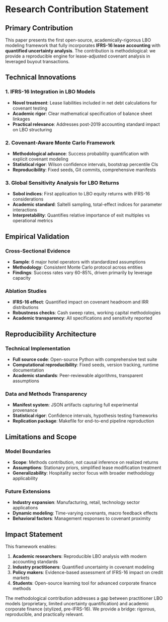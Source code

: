 # Research Contribution Statement

## Primary Contribution

This paper presents the first open-source, academically-rigorous LBO modeling framework that fully incorporates **IFRS-16 lease accounting** with **quantified uncertainty analysis**. The contribution is methodological: we provide a reproducible engine for lease-adjusted covenant analysis in leveraged buyout transactions.

## Technical Innovations

### 1. IFRS-16 Integration in LBO Models
- **Novel treatment**: Lease liabilities included in net debt calculations for covenant testing
- **Academic rigor**: Clear mathematical specification of balance sheet linkages
- **Practical relevance**: Addresses post-2019 accounting standard impact on LBO structuring

### 2. Covenant-Aware Monte Carlo Framework  
- **Methodological advance**: Success probability quantification with explicit covenant modeling
- **Statistical rigor**: Wilson confidence intervals, bootstrap percentile CIs
- **Reproducibility**: Fixed seeds, Git commits, comprehensive manifests

### 3. Global Sensitivity Analysis for LBO Returns
- **Sobol indices**: First application to LBO equity returns with IFRS-16 considerations  
- **Academic standard**: Saltelli sampling, total-effect indices for parameter interactions
- **Interpretability**: Quantifies relative importance of exit multiples vs operational metrics

## Empirical Validation

### Cross-Sectional Evidence
- **Sample**: 6 major hotel operators with standardized assumptions
- **Methodology**: Consistent Monte Carlo protocol across entities
- **Findings**: Success rates vary 60-85%, driven primarily by leverage capacity

### Ablation Studies
- **IFRS-16 effect**: Quantified impact on covenant headroom and IRR distributions
- **Robustness checks**: Cash sweep rates, working capital methodologies
- **Academic transparency**: All specifications and sensitivity reported

## Reproducibility Architecture

### Technical Implementation
- **Full source code**: Open-source Python with comprehensive test suite
- **Computational reproducibility**: Fixed seeds, version tracking, runtime documentation
- **Academic standards**: Peer-reviewable algorithms, transparent assumptions

### Data and Methods Transparency
- **Manifest system**: JSON artifacts capturing full experimental provenance
- **Statistical rigor**: Confidence intervals, hypothesis testing frameworks
- **Replication package**: Makefile for end-to-end pipeline reproduction

## Limitations and Scope

### Model Boundaries
- **Scope**: Methods contribution, not causal inference on realized returns
- **Assumptions**: Stationary priors, simplified lease modification treatment
- **Generalizability**: Hospitality sector focus with broader methodology applicability

### Future Extensions
- **Industry expansion**: Manufacturing, retail, technology sector applications
- **Dynamic modeling**: Time-varying covenants, macro feedback effects
- **Behavioral factors**: Management responses to covenant proximity

## Impact Statement

This framework enables:

1. **Academic researchers**: Reproducible LBO analysis with modern accounting standards
2. **Industry practitioners**: Quantified uncertainty in covenant modeling  
3. **Policy makers**: Evidence-based assessment of IFRS-16 impact on credit markets
4. **Students**: Open-source learning tool for advanced corporate finance methods

The methodological contribution addresses a gap between practitioner LBO models (proprietary, limited uncertainty quantification) and academic corporate finance (stylized, pre-IFRS-16). We provide a bridge: rigorous, reproducible, and practically relevant.
